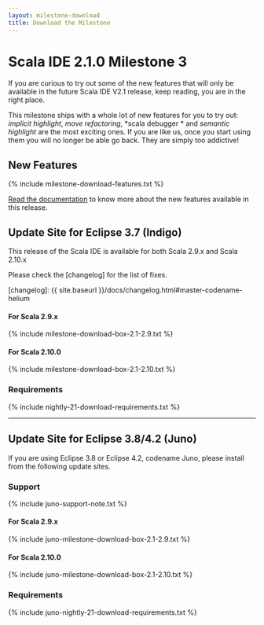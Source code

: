 ```yaml
---
layout: milestone-download
title: Download the Milestone
---
```


# Scala IDE 2.1.0 Milestone 3

If you are curious to try out some of the new features that will only be available in the future
Scala IDE V2.1 release, keep reading, you are in the right place.

This milestone ships with a whole lot of new features for you to try out: *implicit
highlight*, *move refactoring*, *scala debugger * and *semantic highlight* are the most
exciting ones. If you are like us, once you start using them you will no longer be able go back.
They are simply too addictive!

## New Features
{% include milestone-download-features.txt %}

[Read the documentation](http://scala-ide.org/docs/helium/index.html) to know more about the
new features available in this release.

## Update Site for Eclipse 3.7 (Indigo)

This release of the Scala IDE is available for both Scala 2.9.x and Scala 2.10.x

Please check the [changelog] for the list of fixes.

[changelog]: {{ site.baseurl }}/docs/changelog.html#master-codename-helium

#### For Scala 2.9.x
{% include milestone-download-box-2.1-2.9.txt %}

#### For Scala 2.10.0
{% include milestone-download-box-2.1-2.10.txt %}

### Requirements
{% include nightly-21-download-requirements.txt %}

------

## Update Site for Eclipse 3.8/4.2 (Juno)
If you are using Eclipse 3.8 or Eclipse 4.2, codename Juno, please install from the following update sites.

### Support
{% include juno-support-note.txt %}

#### For Scala 2.9.x
{% include juno-milestone-download-box-2.1-2.9.txt %}

#### For Scala 2.10.0
{% include juno-milestone-download-box-2.1-2.10.txt %}

### Requirements
{% include juno-nightly-21-download-requirements.txt %}

